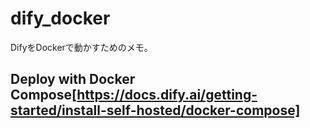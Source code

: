 # dify_docker
DifyをDockerで動かすためのメモ。

## **Deploy with Docker Compose**[https://docs.dify.ai/getting-started/install-self-hosted/docker-compose]

